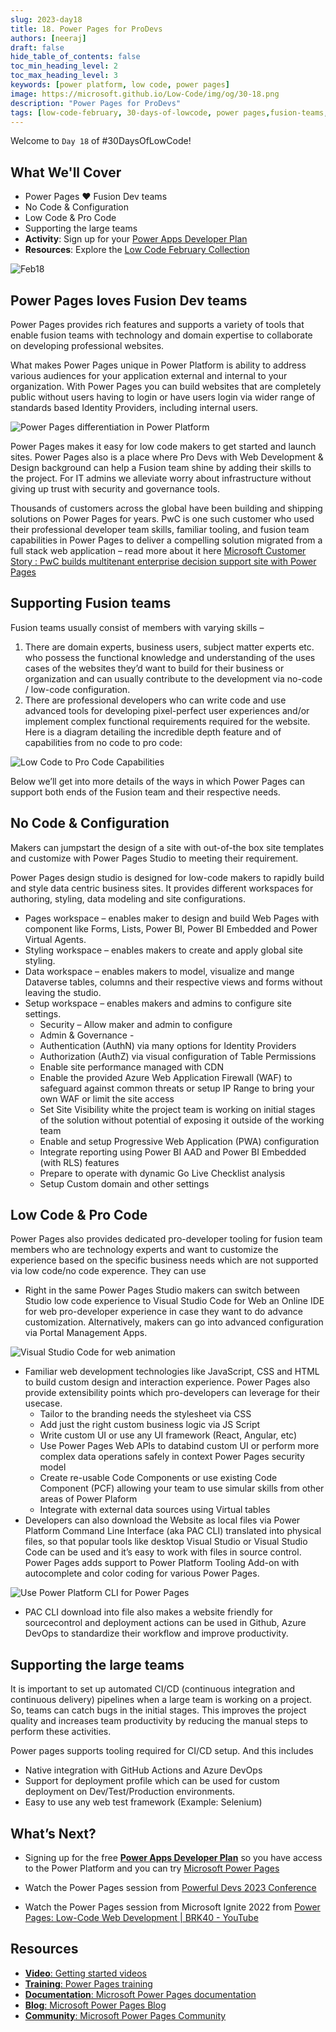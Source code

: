 ```yaml
---
slug: 2023-day18
title: 18. Power Pages for ProDevs
authors: [neeraj]
draft: false
hide_table_of_contents: false
toc_min_heading_level: 2
toc_max_heading_level: 3
keywords: [power platform, low code, power pages]
image: https://microsoft.github.io/Low-Code/img/og/30-18.png
description: "Power Pages for ProDevs" 
tags: [low-code-february, 30-days-of-lowcode, power pages,fusion-teams, power-platform]
---
```


<head>
  <meta name="twitter:url" 
    content="https://microsoft.github.io/Low-Code/img/og/30-18.png" />
  <meta name="twitter:title" 
    content="18. Power Pages for ProDevs" />
  <meta name="twitter:description" 
    content="Leverage Power Pages and fusion teams to quickly build public or internal facing websites. Learn more in #LowCodeFebruary, #30DaysofLowCode" />
  <meta name="twitter:image" 
    content="https://microsoft.github.io/Low-Code/img/og/30-18.png" />
  <meta name="twitter:card" content="summary_large_image" />
  <meta name="twitter:creator" 
    content="@nitya" />
  <meta name="twitter:site" content="@AzureAdvocates" /> 
  <link rel="canonical" 
    href="https://microsoft.github.io/Low-Code/img/og/30-18.png" />
</head>

Welcome to `Day 18` of #30DaysOfLowCode!

## What We'll Cover
 * Power Pages ❤️ Fusion Dev teams
 * No Code & Configuration
 * Low Code & Pro Code
 * Supporting the large teams
 * **Activity**: Sign up for your [Power Apps Developer Plan](https://aka.ms/lowcode-february/devplan)
 * **Resources**: Explore the [Low Code February Collection](https://aka.ms/lowcode-february/collection)

<!-- FIXME: banner image -->
![Feb18](./feb18.png)


<!-- ************************************* -->
<!--  AUTHORS: ONLY UPDATE BELOW THIS LINE -->
<!-- ************************************* -->

## Power Pages loves Fusion Dev teams
Power Pages provides rich features and supports a variety of tools that enable fusion teams with technology and domain expertise to collaborate on developing professional websites. 

What makes Power Pages unique in Power Platform is ability to address various audiences for your application external and internal to your organization. With Power Pages you can build websites that are completely public without users having to login or have users login via wider range of standards based Identity Providers, including internal users. 

![Power Pages differentiation in Power Platform](./01%20-%20PowerPages.png)

Power Pages makes it easy for low code makers to get started and launch sites. Power Pages also is a place where Pro Devs with Web Development & Design background can help a Fusion team shine by adding their skills to the project. For IT admins we alleviate worry about infrastructure without giving up trust with security and governance tools.

Thousands of customers across the global have been building and shipping solutions on Power Pages for years. PwC is one such customer who used their professional developer team skills, familiar tooling, and fusion team capabilities in Power Pages to deliver a compelling solution migrated from a full stack web application – read more about it here [Microsoft Customer Story : PwC builds multitenant enterprise decision support site with Power Pages](https://customers.microsoft.com/story/1558972627174665363-pricewaterhousecoopers-banking-and-capital-markets-power-pages)


## Supporting Fusion teams 
Fusion teams usually consist of members with varying skills – 
1) There are domain experts, business users, subject matter experts etc. who possess the functional knowledge and understanding of the uses cases of the websites they’d want to build for their business or organization and can usually contribute to the development via no-code / low-code configuration. 
2) There are professional developers who can write code and use advanced tools for developing pixel-perfect user experiences and/or implement complex functional requirements required for the website. 
Here is a diagram detailing the incredible depth feature and of capabilities from no code to pro code:

![Low Code to Pro Code Capabilities](01%20-%20LowCode_to_ProCode_capabilities.png)

Below we’ll get into more details of the ways in which Power Pages can support both ends of the Fusion team and their respective needs.   

## No Code & Configuration 
Makers can jumpstart the design of a site with out-of-the box site templates and customize with Power Pages Studio to meeting their requirement. 

Power Pages design studio is designed for low-code makers to rapidly build and style data centric business sites. It provides different workspaces for authoring, styling, data modeling and site configurations.

*	Pages workspace – enables maker to design and build Web Pages with component like Forms, Lists, Power BI, Power BI Embedded and Power Virtual Agents. 
*	Styling workspace – enables makers to create and apply global site styling. 
*	Data workspace – enables makers to model, visualize and mange Dataverse tables, columns and their respective views and forms without leaving the studio. 
*	Setup workspace – enables makers and admins to configure site settings. 
    *	Security – Allow maker and admin to configure 
    *	Admin & Governance - 
    *	Authentication (AuthN) via many options for Identity Providers 
    *	Authorization (AuthZ) via visual configuration of Table Permissions 
    *	Enable site performance managed with CDN
    *	Enable the provided Azure Web Application Firewall (WAF) to safeguard against common threats or setup IP Range to bring your own WAF or limit the site access
    *	Set Site Visibility white the project team is working on initial stages of the solution without potential of exposing it outside of the working team
    *	Enable and setup Progressive Web Application (PWA) configuration 
    *	Integrate reporting using Power BI AAD and Power BI Embedded (with RLS) features
    *	Prepare to operate with dynamic Go Live Checklist analysis 
    *	Setup Custom domain and other settings


## Low Code & Pro Code
Power Pages also provides dedicated pro-developer tooling for fusion team members who are technology experts and want to customize the experience based on the specific business needs which are not supported via low code/no code experence. They can use

* Right in the same Power Pages Studio makers can switch between Studio low code experience to Visual Studio Code for Web an Online IDE for web pro-developer experience in case they want to do advance customization. Alternatively, makers can go into advanced configuration via Portal Management Apps.

![Visual Studio Code for web animation](01%20-%20VSCode%20for%20web%20blog%20demo%2001.gif)

*	Familiar web development technologies like JavaScript, CSS and HTML to build custom design and interaction experience. Power Pages also provide extensibility points which pro-developers can leverage for their usecase. 
    *	Tailor to the branding needs the stylesheet via CSS 
    *	Add just the right custom business logic via JS Script 
    *	Write custom UI or use any UI framework (React, Angular, etc)  
    *	Use Power Pages Web APIs to databind custom UI or perform more complex data operations safely in context Power Pages security model 
    *	Create re-usable Code Components or use existing Code Component (PCF) allowing your team to use simular skills from other areas of Power Plaform 
    *	Integrate with external data sources using Virtual tables
*	Developers can also download the Website as local files via Power Platform Command Line Interface (aka PAC CLI) translated into physical files, so that popular tools like desktop Visual Studio or Visual Studio Code can be used and it’s easy to work with files in source control.  Power Pages adds support to Power Platform Tooling Add-on with autocomplete and color coding for various Power Pages. 

![Use Power Platform CLI for Power Pages](01%20-%20PowerPagesSupport_for_PAC_CLI.png)

* PAC CLI download into file also makes a website friendly for sourcecontrol and deployment actions can be used in Github, Azure DevOps to standardize their workflow and improve productivity.

## Supporting the large teams 
It is important to set up automated CI/CD (continuous integration and continuous delivery) pipelines when a large team is working on a project. So, teams can catch bugs in the initial stages. This improves the project quality and increases team productivity by reducing the manual steps to perform these activities. 

Power pages supports tooling required for CI/CD setup. And this includes
*	Native integration with GitHub Actions and Azure DevOps 
*	Support for deployment profile which can be used for custom deployment on Dev/Test/Production environments.
*	Easy to use any web test framework (Example: Selenium)

## What’s Next?
* Signing up for the free **[Power Apps Developer Plan](https://aka.ms/lowcode-february/devplan)** so you have access to the Power Platform and you can try [Microsoft Power Pages](https://powerpages.microsoft.com)

* Watch the Power Pages session from [Powerful Devs 2023 Conference](https://learn.microsoft.com/events/learn-events/Powerful-Devs-2023/?WT.mc_id=javascript-82212-ninarasi)

* Watch the Power Pages session from Microsoft Ignite 2022 from [Power Pages: Low-Code Web Development | BRK40 - YouTube](https://www.youtube.com/watch?v=eOV3aXolYWs)

## Resources

* [**Video**: Getting started videos](https://learn.microsoft.com/power-pages/training-videos/?WT.mc_id=javascript-82212-ninarasi)
* [**Training**: Power Pages training](https://learn.microsoft.com/training/paths/power-pages-get-started/?WT.mc_id=javascript-82212-ninarasi)
* [**Documentation**: Microsoft Power Pages documentation](https://learn.microsoft.com/power-pages/?WT.mc_id=javascript-82212-ninarasi)
* [**Blog**: Microsoft Power Pages Blog](https://powerpages.microsoft.com/blog/)
* [**Community**: Microsoft Power Pages Community](https://powerusers.microsoft.com/t5/Microsoft-Power-Pages-Community/ct-p/MPPCommunity)

